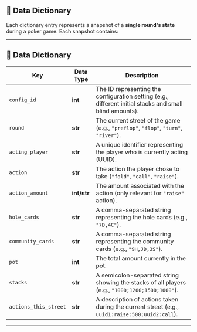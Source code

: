 ## 📘 Data Dictionary

Each dictionary entry represents a snapshot of a **single round's state** during a poker game. Each snapshot contains:

---

## 📘 **Data Dictionary**

| Key                  | Data Type  | Description                                                               |
|----------------------|------------|---------------------------------------------------------------------------|
| `config_id`         | **int**    | The ID representing the configuration setting (e.g., different initial stacks and small blind amounts). |
| `round`             | **str**    | The current street of the game (e.g., `"preflop"`, `"flop"`, `"turn"`, `"river"`).|
| `acting_player`     | **str**    | A unique identifier representing the player who is currently acting (UUID).  |
| `action`            | **str**    | The action the player chose to take (`"fold"`, `"call"`, `"raise"`).       |
| `action_amount`     | **int/str** | The amount associated with the action (only relevant for `"raise"` action). |
| `hole_cards`        | **str**    | A comma-separated string representing the hole cards (e.g., `"7D,4C"`).    |
| `community_cards`    | **str**    | A comma-separated string representing the community cards (e.g., `"9H,JD,3S"`).|
| `pot`               | **int**    | The total amount currently in the pot.                                    |
| `stacks`            | **str**    | A semicolon-separated string showing the stacks of all players (e.g., `"1000;1200;1500;1000"`).|
| `actions_this_street`| **str**    | A description of actions taken during the current street (e.g., `uuid1:raise:500;uuid2:call`).|

---

